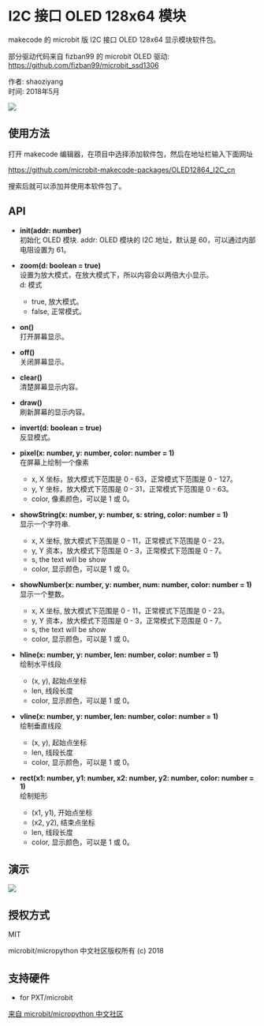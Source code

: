# I2C 接口 OLED 128x64 模块

makecode 的 microbit 版 I2C 接口 OLED 128x64 显示模块软件包。  

部分驱动代码来自 fizban99 的 microbit OLED 驱动:  
https://github.com/fizban99/microbit_ssd1306

作者: shaoziyang  
时间: 2018年5月  

![](https://raw.githubusercontent.com/microbit-makecode-packages/OLED12864_I2C_cn/master/icon.png)  
  

## 使用方法

打开 makecode 编辑器，在项目中选择添加软件包，然后在地址栏输入下面网址  

https://github.com/microbit-makecode-packages/OLED12864_I2C_cn  

搜索后就可以添加并使用本软件包了。


## API

- **init(addr: number)**  
初始化 OLED 模块.
addr: OLED 模块的 I2C 地址，默认是 60，可以通过内部电阻设置为 61。

- **zoom(d: boolean = true)**  
设置为放大模式，在放大模式下，所以内容会以两倍大小显示。  
d: 模式
  - true, 放大模式。
  - false, 正常模式。

- **on()**  
打开屏幕显示。

- **off()**  
关闭屏幕显示。

- **clear()**  
清楚屏幕显示内容。

- **draw()**  
刷新屏幕的显示内容。  

- **invert(d: boolean = true)**  
反显模式。

- **pixel(x: number, y: number, color: number = 1)**  
在屏幕上绘制一个像素
  - x, X 坐标，放大模式下范围是 0 - 63，正常模式下范围是 0 - 127。  
  - y, Y 坐标，放大模式下范围是 0 - 31，正常模式下范围是 0 - 63。 
  - color, 像素颜色，可以是 1 或 0。

- **showString(x: number, y: number, s: string, color: number = 1)**  
显示一个字符串.
  - x, X 坐标, 放大模式下范围是 0 - 11，正常模式下范围是 0 - 23。  
  - y, Y 资本，放大模式下范围是 0 - 3，正常模式下范围是 0 - 7。 
  - s, the text will be show
  - color, 显示颜色，可以是 1 或 0。

- **showNumber(x: number, y: number, num: number, color: number = 1)**  
显示一个整数。
  - x, X 坐标, 放大模式下范围是 0 - 11，正常模式下范围是 0 - 23。  
  - y, Y 资本，放大模式下范围是 0 - 3，正常模式下范围是 0 - 7。 
  - s, the text will be show
  - color, 显示颜色，可以是 1 或 0。

- **hline(x: number, y: number, len: number, color: number = 1)**  
绘制水平线段  
  - (x, y), 起始点坐标
  - len, 线段长度
  - color, 显示颜色，可以是 1 或 0。

- **vline(x: number, y: number, len: number, color: number = 1)**  
绘制垂直线段  
  - (x, y), 起始点坐标
  - len, 线段长度
  - color, 显示颜色，可以是 1 或 0。

- **rect(x1: number, y1: number, x2: number, y2: number, color: number = 1)**  
绘制矩形
  - (x1, y1), 开始点坐标
  - (x2, y2), 结束点坐标
  - len, 线段长度
  - color, 显示颜色，可以是 1 或 0。

## 演示

![](https://raw.githubusercontent.com/microbit-makecode-packages/OLED12864_I2C_cn/master/demo.png)  



## 授权方式

MIT

microbit/micropython 中文社区版权所有 (c) 2018  

## 支持硬件

* for PXT/microbit


[来自 microbit/micropython 中文社区](http://www.micropython.org.cn)  
